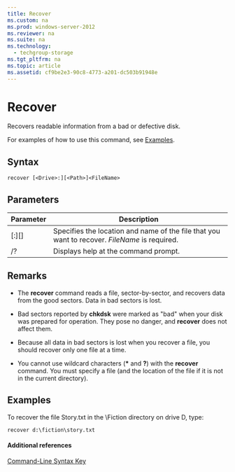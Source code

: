```yaml
---
title: Recover
ms.custom: na
ms.prod: windows-server-2012
ms.reviewer: na
ms.suite: na
ms.technology: 
  - techgroup-storage
ms.tgt_pltfrm: na
ms.topic: article
ms.assetid: cf9be2e3-90c8-4773-a201-dc503b91948e
---
```

# Recover
Recovers readable information from a bad or defective disk.  
  
For examples of how to use this command, see [Examples](#BKMK_examples).  
  
## Syntax  
  
```  
recover [<Drive>:][<Path>]<FileName>  
```  
  
## Parameters  
  
|Parameter|Description|  
|-------------|---------------|  
|\[<Drive>:\]\[<Path>\]<FileName>|Specifies the location and name of the file that you want to recover. *FileName* is required.|  
|\/?|Displays help at the command prompt.|  
  
## Remarks  
  
-   The **recover** command reads a file, sector\-by\-sector, and recovers data from the good sectors. Data in bad sectors is lost.  
  
-   Bad sectors reported by **chkdsk** were marked as "bad" when your disk was prepared for operation. They pose no danger, and **recover** does not affect them.  
  
-   Because all data in bad sectors is lost when you recover a file, you should recover only one file at a time.  
  
-   You cannot use wildcard characters \(**\*** and **?**\) with the **recover** command. You must specify a file \(and the location of the file if it is not in the current directory\).  
  
## <a name="BKMK_examples"></a>Examples  
To recover the file Story.txt in the \\Fiction directory on drive D, type:  
  
```  
recover d:\fiction\story.txt   
```  
  
#### Additional references  
[Command-Line Syntax Key](../Topic/Command-Line-Syntax-Key.md)  
  
